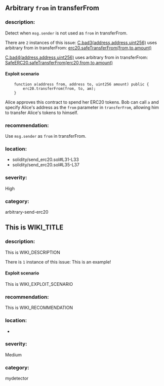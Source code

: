 
## Arbitrary `from` in transferFrom

### description:
Detect when `msg.sender` is not used as `from` in transferFrom.

There are `2` instances of this issue:
[C.bad3(address,address,uint256)](solidity/send_erc20.sol#L31-L33) uses arbitrary from in transferFrom: [erc20.safeTransferFrom(from,to,amount)](solidity/send_erc20.sol#L32)

[C.bad4(address,address,uint256)](solidity/send_erc20.sol#L35-L37) uses arbitrary from in transferFrom: [SafeERC20.safeTransferFrom(erc20,from,to,amount)](solidity/send_erc20.sol#L36)

#### Exploit scenario

```solidity
    function a(address from, address to, uint256 amount) public {
        erc20.transferFrom(from, to, am);
    }
```
Alice approves this contract to spend her ERC20 tokens. Bob can call `a` and specify Alice's address as the `from` parameter in `transferFrom`, allowing him to transfer Alice's tokens to himself.

### recommendation:

Use `msg.sender` as `from` in transferFrom.


### location:
- solidity/send_erc20.sol#L31-L33
- solidity/send_erc20.sol#L35-L37

### severity:
High

### category:
arbitrary-send-erc20

## This is WIKI_TITLE

### description:
This is WIKI_DESCRIPTION

There is `1` instance of this issue:
This is an example!

#### Exploit scenario
This is WIKI_EXPLOIT_SCENARIO

### recommendation:
This is WIKI_RECOMMENDATION

### location:
- 

### severity:
Medium

### category:
mydetector
